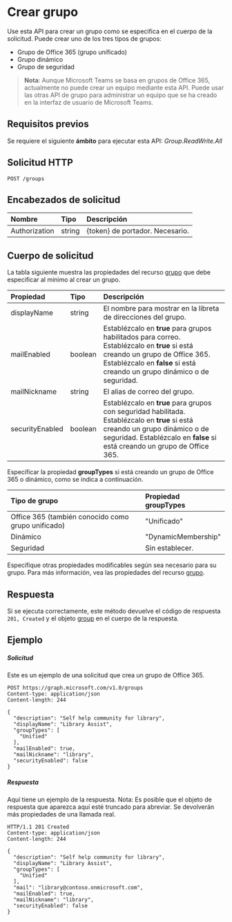 # <a name="create-group"></a>Crear grupo

Use esta API para crear un grupo como se especifica en el cuerpo de la solicitud. Puede crear uno de los tres tipos de grupos:

* Grupo de Office 365 (grupo unificado)
* Grupo dinámico
* Grupo de seguridad

> **Nota**: Aunque Microsoft Teams se basa en grupos de Office 365, actualmente no puede crear un equipo mediante esta API. Puede usar las otras API de grupo para administrar un equipo que se ha creado en la interfaz de usuario de Microsoft Teams.

## <a name="prerequisites"></a>Requisitos previos
Se requiere el siguiente **ámbito** para ejecutar esta API: _Group.ReadWrite.All_ 
## <a name="http-request"></a>Solicitud HTTP
<!-- { "blockType": "ignored" } -->
```http
POST /groups
```
## <a name="request-headers"></a>Encabezados de solicitud
| Nombre       | Tipo | Descripción|
|:---------------|:--------|:----------|
| Authorization  | string  | {token} de portador. Necesario. |

## <a name="request-body"></a>Cuerpo de solicitud
La tabla siguiente muestra las propiedades del recurso [grupo](../resources/group.md) que debe especificar al mínimo al crear un grupo. 

| Propiedad | Tipo | Descripción|
|:---------------|:--------|:----------|
| displayName | string | El nombre para mostrar en la libreta de direcciones del grupo. |
| mailEnabled | boolean | Establézcalo en **true** para grupos habilitados para correo. Establézcalo en **true** si está creando un grupo de Office 365. Establézcalo en **false** si está creando un grupo dinámico o de seguridad.|
| mailNickname | string | El alias de correo del grupo. |
| securityEnabled | boolean | Establézcalo en **true** para grupos con seguridad habilitada. Establézcalo en **true** si está creando un grupo dinámico o de seguridad. Establézcalo en **false** si está creando un grupo de Office 365. |

Especificar la propiedad **groupTypes** si está creando un grupo de Office 365 o dinámico, como se indica a continuación.

| Tipo de grupo | Propiedad **groupTypes** |
|:--------------|:------------------------|
| Office 365 (también conocido como grupo unificado)| "Unificado" | 
| Dinámico | "DynamicMembership" | 
| Seguridad | Sin establecer. | 

Especifique otras propiedades modificables según sea necesario para su grupo. Para más información, vea las propiedades del recurso [grupo](../resources/group.md).

## <a name="response"></a>Respuesta
Si se ejecuta correctamente, este método devuelve el código de respuesta `201, Created` y el objeto [group](../resources/group.md) en el cuerpo de la respuesta.

## <a name="example"></a>Ejemplo
##### <a name="request"></a>Solicitud
Este es un ejemplo de una solicitud que crea un grupo de Office 365.
<!-- {
  "blockType": "request",
  "name": "create_group_from_groups"
}-->
```http
POST https://graph.microsoft.com/v1.0/groups
Content-type: application/json
Content-length: 244

{
  "description": "Self help community for library",
  "displayName": "Library Assist",
  "groupTypes": [
    "Unified"
  ],
  "mailEnabled": true,
  "mailNickname": "library",
  "securityEnabled": false
}
```

##### <a name="response"></a>Respuesta
Aquí tiene un ejemplo de la respuesta. Nota: Es posible que el objeto de respuesta que aparezca aquí esté truncado para abreviar. Se devolverán más propiedades de una llamada real.
<!-- {
  "blockType": "response",
  "truncated": true,
  "@odata.type": "microsoft.graph.group"
} -->
```http
HTTP/1.1 201 Created
Content-type: application/json
Content-length: 244

{
  "description": "Self help community for library",
  "displayName": "Library Assist",
  "groupTypes": [
    "Unified"
  ],
  "mail": "library@contoso.onmicrosoft.com",
  "mailEnabled": true,
  "mailNickname": "library",
  "securityEnabled": false
}
```

<!-- uuid: 8fcb5dbc-d5aa-4681-8e31-b001d5168d79
2015-10-25 14:57:30 UTC -->
<!-- {
  "type": "#page.annotation",
  "description": "Create group",
  "keywords": "",
  "section": "documentation",
  "tocPath": ""
}-->

